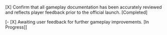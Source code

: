 [X] Confirm that all gameplay documentation has been accurately reviewed and reflects player feedback prior to the official launch. [Completed]

[- [X] Awaiting user feedback for further gameplay improvements. [In Progress]]